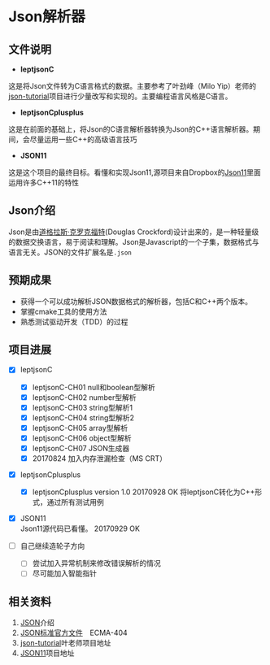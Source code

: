 # Json解析器
## 文件说明

- **leptjsonC**

这是将Json文件转为C语言格式的数据。主要参考了叶劲峰（Milo Yip）老师的[json-tutorial](https://github.com/miloyip/json-tutorial)项目进行少量改写和实现的。主要编程语言风格是C语言。

- **leptjsonCplusplus**

这是在前面的基础上，将Json的C语言解析器转换为Json的C++语言解析器。期间，会尽量运用一些C++的高级语言技巧

- **JSON11**

这是这个项目的最终目标。看懂和实现Json11,源项目来自Dropbox的[Json11](https://github.com/dropbox/json11)里面运用许多C++11的特性

## Json介绍

Json是由[道格拉斯·克罗克福特](https://en.wikipedia.org/wiki/Douglas_Crockford)(Douglas Crockford)设计出来的，是一种轻量级的数据交换语言，易于阅读和理解。Json是Javascript的一个子集，数据格式与语言无关。JSON的文件扩展名是`.json`

## 预期成果

- 获得一个可以成功解析JSON数据格式的解析器，包括C和C++两个版本。
- 掌握cmake工具的使用方法
- 熟悉测试驱动开发（TDD）的过程

## 项目进展

- [x] leptjsonC
	- [x] leptjsonC-CH01 null和boolean型解析
	- [x] leptjsonC-CH02 number型解析
	- [x] leptjsonC-CH03 string型解析1
	- [x] leptjsonC-CH04 string型解析2
	- [x] leptjsonC-CH05 array型解析
	- [x] leptjsonC-CH06 object型解析
	- [x] leptjsonC-CH07 JSON生成器
	- [x] 20170824 加入内存泄漏检查（MS CRT） 
- [X] leptjsonCplusplus
	- [x] leptjsonCplusplus version 1.0 20170928 OK
	将leptjsonC转化为C++形式，通过所有测试用例
- [X] JSON11  
	Json11源代码已看懂。  20170929  OK
	
- [ ] 自己继续造轮子方向
	- [ ] 尝试加入异常机制来修改错误解析的情况
	- [ ] 尽可能加入智能指针
	
## 相关资料

1. [JSON][1]介绍
2. [JSON标准官方文件][4]　ECMA-404
2. [json-tutorial][2]叶老师项目地址
3. [JSON11][3]项目地址

[1]: http://json.org/     "Introducing JSON"
[2]: https://github.com/miloyip/json-tutorial "叶老师项目地址"
[3]: https://github.com/dropbox/json11 "JSON11"
[4]: http://link.zhihu.com/?target=http%3A//www.ecma-international.org/publications/files/ECMA-ST/ECMA-404.pdf
